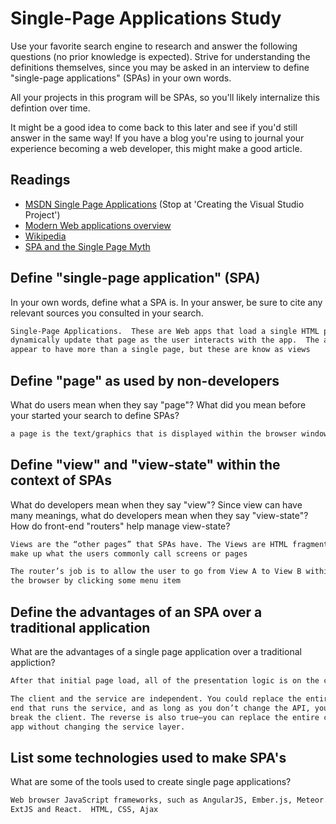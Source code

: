 # Single-Page Applications Study

Use your favorite search engine to research and answer the following questions
(no prior knowledge is expected). Strive for understanding the definitions
themselves, since you may be asked in an interview to define "single-page
applications" (SPAs) in your own words.

All your projects in this program will be SPAs, so you'll likely internalize
this defintion over time.

It might be a good idea to come back to this later and see if you'd still answer
in the same way! If you have a blog you're using to journal your experience
becoming a web developer, this might make a good article.

## Readings

-   [MSDN Single Page Applications](https://msdn.microsoft.com/en-us/magazine/dn463786.aspx) (Stop at 'Creating the Visual Studio Project')
-   [Modern Web applications overview](http://singlepageappbook.com/goal.html)
-   [Wikipedia](https://en.wikipedia.org/wiki/Single-page_application)
-   [SPA and the Single Page Myth](https://johnpapa.net/pageinspa/)

## Define "single-page application" (SPA)

In your own words, define what a SPA is. In your answer, be sure to cite any
relevant sources you consulted in your search.

```md
Single-Page Applications.  These are Web apps that load a single HTML page and
dynamically update that page as the user interacts with the app.  The app may
appear to have more than a single page, but these are know as views
```

## Define "page" as used by non-developers

What do users mean when they say "page"? What did you mean before your started
your search to define SPAs?

```md
a page is the text/graphics that is displayed within the browser window.
```

## Define "view" and "view-state" within the context of SPAs

What do developers mean when they say "view"? Since view can have many meanings,
what do developers mean when they say "view-state"? How do front-end "routers"
help manage view-state?

```md
Views are the “other pages” that SPAs have. The Views are HTML fragments that
make up what the users commonly call screens or pages

The router’s job is to allow the user to go from View A to View B within
the browser by clicking some menu item

```

## Define the advantages of an SPA over a traditional application

What are the advantages of a single page application over a traditional appliction?

```md
After that initial page load, all of the presentation logic is on the client.

The client and the service are independent. You could replace the entire back
end that runs the service, and as long as you don’t change the API, you won’t
break the client. The reverse is also true—you can replace the entire client
app without changing the service layer.
```

## List some technologies used to make SPA's

What are some of the tools used to create single page applications?

```md
Web browser JavaScript frameworks, such as AngularJS, Ember.js, Meteor.js,
ExtJS and React.  HTML, CSS, Ajax
```
